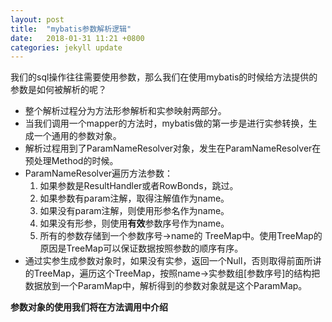 ```yaml
---
layout: post
title:  "mybatis参数解析逻辑"
date:   2018-01-31 11:21 +0800
categories: jekyll update
---
```


我们的sql操作往往需要使用参数，那么我们在使用mybatis的时候给方法提供的参数是如何被解析的呢？
* 整个解析过程分为方法形参解析和实参映射两部分。
* 当我们调用一个mapper的方法时，mybatis做的第一步是进行实参转换，生成一个通用的参数对象。
* 解析过程用到了ParamNameResolver对象，发生在ParamNameResolver在预处理Method的时候。
* ParamNameResolver遍历方法参数：
  1. 如果参数是ResultHandler或者RowBonds，跳过。
  2. 如果参数有param注解，取得注解值作为name。
  3. 如果没有param注解，则使用形参名作为name。
  4. 如果没有形参，则使用**有效**参数序号作为name。
  5. 所有的参数存储到一个参数序号->name的 TreeMap中。使用TreeMap的原因是TreeMap可以保证数据按照参数的顺序有序。
* 通过实参生成参数对象时，如果没有实参，返回一个Null，否则取得前面所讲的TreeMap，遍历这个TreeMap，按照name->实参数组[参数序号]的结构把数据放到一个ParamMap中，解析得到的参数对象就是这个ParamMap。
 
 **参数对象的使用我们将在方法调用中介绍**

